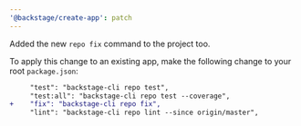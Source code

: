 ```yaml
---
'@backstage/create-app': patch
---
```


Added the new `repo fix` command to the project too.

To apply this change to an existing app, make the following change to your root `package.json`:

```diff
     "test": "backstage-cli repo test",
     "test:all": "backstage-cli repo test --coverage",
+    "fix": "backstage-cli repo fix",
     "lint": "backstage-cli repo lint --since origin/master",
```

